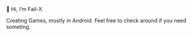 👋 Hi, I’m Fail-X.

Creating Games, mostly in Android.
Feel free to check around if you need someting.
